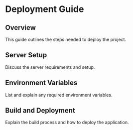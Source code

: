 
# Deployment Guide

## Overview

This guide outlines the steps needed to deploy the project.

## Server Setup

Discuss the server requirements and setup.

## Environment Variables

List and explain any required environment variables.

## Build and Deployment

Explain the build process and how to deploy the application.

